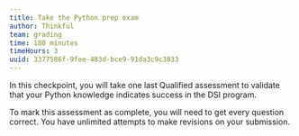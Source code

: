 ```yaml
---
title: Take the Python prep exam
author: Thinkful
team: grading
time: 180 minutes
timeHours: 3
uuid: 3377586f-9fee-483d-bce9-91da3c9c3833
---
```


In this checkpoint, you will take one last Qualified assessment to validate that your Python knowledge indicates success in the DSI program.

To mark this assessment as complete, you will need to get every question correct. You have unlimited attempts to make revisions on your submission.